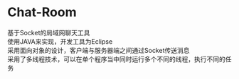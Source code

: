 # Chat-Room
基于Socket的局域网聊天工具<br>
使用JAVA来实现，开发工具为Eclipse <br>
采用面向对象的设计，客户端与服务器端之间通过Socket传送消息<br>
采用了多线程技术，可以在单个程序当中同时运行多个不同的线程，执行不同的任务<br>
